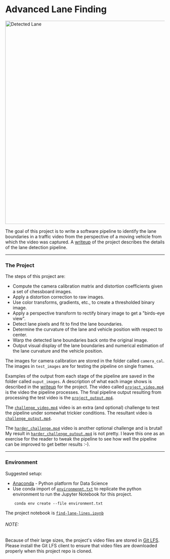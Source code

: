 # Advanced Lane Finding

<p>
<img width="640" src="./output_images/project_output.gif" alt="Detected Lane">
</p>

The goal of this project is to write a software pipeline to identify the lane boundaries in a traffic video from the perspective of a moving vehicle from which the video was captured. A [writeup](./writeup_report.md) of the project describes the details of the lane detection pipeline.  

---

### The Project

The steps of this project are:

* Compute the camera calibration matrix and distortion coefficients given a set of chessboard images.
* Apply a distortion correction to raw images.
* Use color transforms, gradients, etc., to create a thresholded binary image.
* Apply a perspective transform to rectify binary image to get a "birds-eye view".
* Detect lane pixels and fit to find the lane boundaries.
* Determine the curvature of the lane and vehicle position with respect to center.
* Warp the detected lane boundaries back onto the original image.
* Output visual display of the lane boundaries and numerical estimation of the lane curvature and the vehicle position.

The images for camera calibration are stored in the folder called `camera_cal`.  The images in `test_images` are for testing the pipeline on single frames.

Examples of the output from each stage of the pipeline are saved in the folder called `ouput_images`. A description of what each image shows is described in the [writeup](./writeup_report.md) for the project. The video called [`project_video.mp4`](./test_videos/project_video.mp4) is the video the pipeline processes. The final pipeline output resulting from processing the test video is the [`project_output.mp4`](./output_videos/project_output.mp4).

The [`challenge_video.mp4`](./test_videos/challenge_video.mp4) video is an extra (and optional) challenge to test the pipeline under somewhat trickier conditions. The resultant video is [`challenge_output.mp4`](./output_videos/challenge_output.mp4).

The [`harder_challenge.mp4`](./test_videos/harder_challenge.mp4) video is another optional challenge and is brutal! My result in [`harder_challenge_output.mp4`](./output_videos/harder_challenge_output.mp4) is not pretty. I leave this one as an exercise for the reader to tweak the pipeline to see how well the pipeline can be improved to get better results :-).

---

### Environment

Suggested setup:
* [Anaconda](https://www.anaconda.com/download/) - Python platform for Data Science
* Use conda import of [`environmenmt.txt`](./environment.txt) to replicate the python environment to run the Jupyter Notebook for this project.
```
    conda env create --file environment.txt
```

The project notebook is [`find-lane-lines.ipynb`](./find-lane-lines.ipynb)

###### NOTE:
Because of their large sizes, the project's video files are stored in [Git LFS](https://github.com/git-lfs/git-lfs). Please install the Git LFS client to ensure that video files are downloaded properly when this project repo is cloned.
